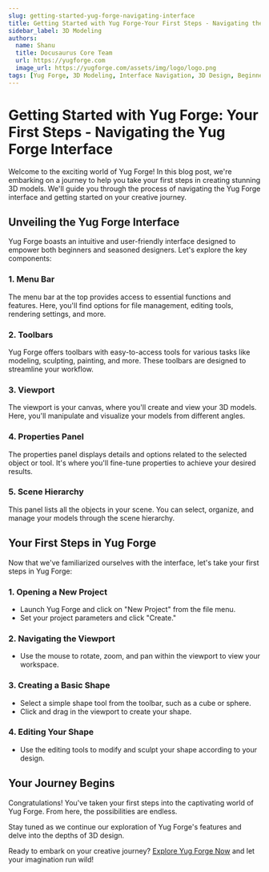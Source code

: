 ```yaml
---
slug: getting-started-yug-forge-navigating-interface
title: Getting Started with Yug Forge-Your First Steps - Navigating the Yug Forge Interface
sidebar_label: 3D Modeling
authors:
  name: Shanu
  title: Docusaurus Core Team
  url: https://yugforge.com
  image_url: https://yugforge.com/assets/img/logo/logo.png
tags: [Yug Forge, 3D Modeling, Interface Navigation, 3D Design, Beginners Guide, docusaurus]
---
```


# Getting Started with Yug Forge: Your First Steps - Navigating the Yug Forge Interface

Welcome to the exciting world of Yug Forge! In this blog post, we're embarking on a journey to help you take your first steps in creating stunning 3D models. We'll guide you through the process of navigating the Yug Forge interface and getting started on your creative journey.

## Unveiling the Yug Forge Interface

Yug Forge boasts an intuitive and user-friendly interface designed to empower both beginners and seasoned designers. Let's explore the key components:

### 1. **Menu Bar**

The menu bar at the top provides access to essential functions and features. Here, you'll find options for file management, editing tools, rendering settings, and more.

### 2. **Toolbars**

Yug Forge offers toolbars with easy-to-access tools for various tasks like modeling, sculpting, painting, and more. These toolbars are designed to streamline your workflow.

### 3. **Viewport**

The viewport is your canvas, where you'll create and view your 3D models. Here, you'll manipulate and visualize your models from different angles.

### 4. **Properties Panel**

The properties panel displays details and options related to the selected object or tool. It's where you'll fine-tune properties to achieve your desired results.

### 5. **Scene Hierarchy**

This panel lists all the objects in your scene. You can select, organize, and manage your models through the scene hierarchy.

## Your First Steps in Yug Forge

Now that we've familiarized ourselves with the interface, let's take your first steps in Yug Forge:

### 1. **Opening a New Project**

- Launch Yug Forge and click on "New Project" from the file menu.
- Set your project parameters and click "Create."

### 2. **Navigating the Viewport**

- Use the mouse to rotate, zoom, and pan within the viewport to view your workspace.

### 3. **Creating a Basic Shape**

- Select a simple shape tool from the toolbar, such as a cube or sphere.
- Click and drag in the viewport to create your shape.

### 4. **Editing Your Shape**

- Use the editing tools to modify and sculpt your shape according to your design.

## Your Journey Begins

Congratulations! You've taken your first steps into the captivating world of Yug Forge. From here, the possibilities are endless.

Stay tuned as we continue our exploration of Yug Forge's features and delve into the depths of 3D design.

Ready to embark on your creative journey? [Explore Yug Forge Now](https://www.yugforge.com) and let your imagination run wild!
